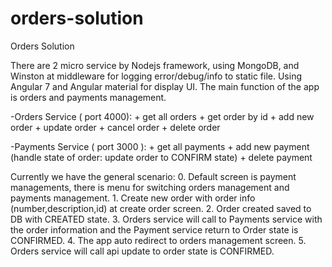 # orders-solution
Orders Solution 

There are 2 micro service by Nodejs framework, using MongoDB, and Winston at middleware for logging error/debug/info to static file.
Using Angular 7 and Angular material for display UI. 
The main function of the app is orders and payments management.

-Orders Service ( port 4000):
    + get all orders
    + get order by id
    + add new order
    + update order
    + cancel order
    + delete order

-Payments Service ( port 3000 ):
    + get all payments
    + add new payment (handle state of order: update order to CONFIRM state)
    + delete payment

Currently we have the general scenario: 
    0. Default screen is payment managements, there is menu for switching orders management and payments management.
    1. Create new order with order info (number,description,id) at create order screen.
    2. Order created saved to DB with CREATED state.
    3. Orders service will call to Payments service with the order information and the Payment service return to Order state is CONFIRMED.
    4. The app auto redirect to orders management screen.
    5. Orders service will call api update to order state is CONFIRMED.
